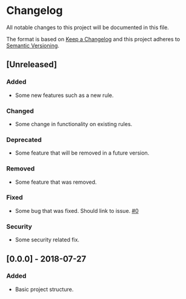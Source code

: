# Changelog
All notable changes to this project will be documented in this file.

The format is based on [Keep a Changelog](http://keepachangelog.com/en/1.0.0/) and this project adheres to [Semantic Versioning](http://semver.org/spec/v2.0.0.html).

## [Unreleased]
### Added
- Some new features such as a new rule.
### Changed
- Some change in functionality on existing rules.
### Deprecated
- Some feature that will be removed in a future version.
### Removed
- Some feature that was removed.
### Fixed
- Some bug that was fixed. Should link to issue. [#0](https://github.com/Flinesoft/{TOOL_NAME}/issues/0)
### Security
- Some security related fix.

## [0.0.0] - 2018-07-27
### Added
- Basic project structure.
